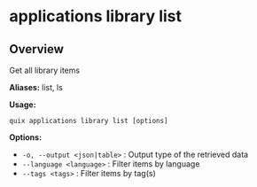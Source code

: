 # applications library list

## Overview

Get all library items

**Aliases:** list, ls

**Usage:**

```
quix applications library list [options]
```

**Options:**

- `-o, --output <json|table>` : Output type of the retrieved data
- `--language <language>` : Filter items by language
- `--tags <tags>` : Filter items by tag(s)

